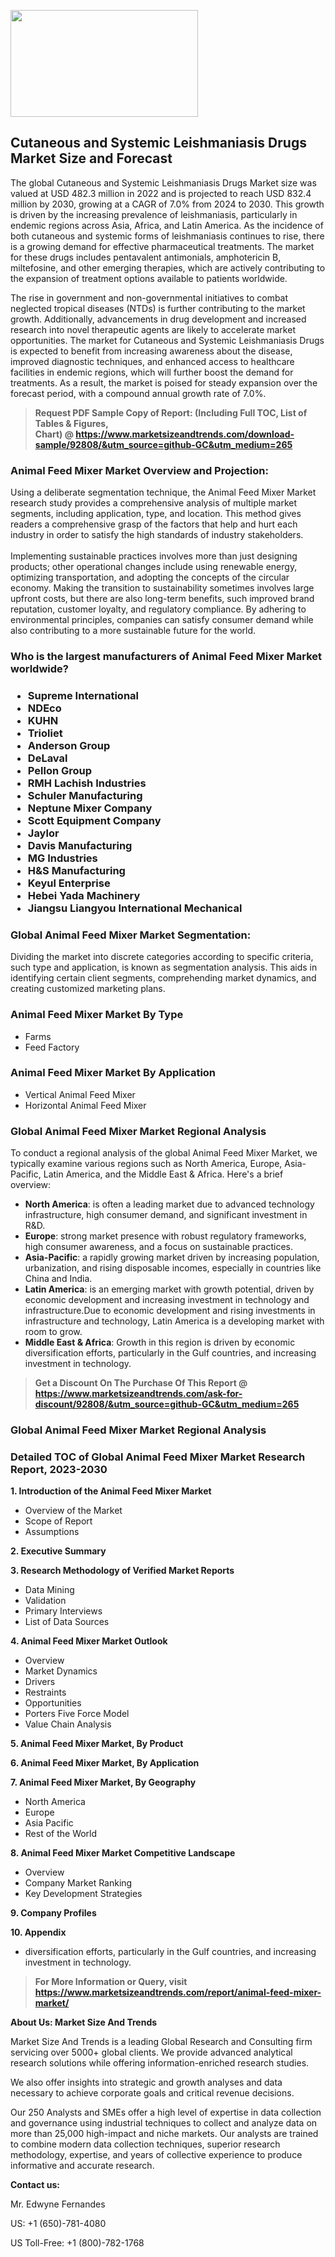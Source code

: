 <p><img class="alignnone size-medium wp-image-20088" src="https://ffe5etoiles.com/wp-content/uploads/2024/12/MST1-300x171.png" alt="" width="300" height="171" /></p><h2>Cutaneous and Systemic Leishmaniasis Drugs Market Size and Forecast</h2><p>The global Cutaneous and Systemic Leishmaniasis Drugs Market size was valued at USD 482.3 million in 2022 and is projected to reach USD 832.4 million by 2030, growing at a CAGR of 7.0% from 2024 to 2030. This growth is driven by the increasing prevalence of leishmaniasis, particularly in endemic regions across Asia, Africa, and Latin America. As the incidence of both cutaneous and systemic forms of leishmaniasis continues to rise, there is a growing demand for effective pharmaceutical treatments. The market for these drugs includes pentavalent antimonials, amphotericin B, miltefosine, and other emerging therapies, which are actively contributing to the expansion of treatment options available to patients worldwide.</p><p>The rise in government and non-governmental initiatives to combat neglected tropical diseases (NTDs) is further contributing to the market growth. Additionally, advancements in drug development and increased research into novel therapeutic agents are likely to accelerate market opportunities. The market for Cutaneous and Systemic Leishmaniasis Drugs is expected to benefit from increasing awareness about the disease, improved diagnostic techniques, and enhanced access to healthcare facilities in endemic regions, which will further boost the demand for treatments. As a result, the market is poised for steady expansion over the forecast period, with a compound annual growth rate of 7.0%.</p></p><blockquote id="" class=""><strong>Request PDF Sample Copy of Report: (Including Full TOC, List of Tables &amp; Figures, Chart)&nbsp;@&nbsp;<strong><a href="https://www.marketsizeandtrends.com/download-sample/92808/&utm_source=github-GC&utm_medium=265" target="_blank">https://www.marketsizeandtrends.com/download-sample/92808/&utm_source=github-GC&utm_medium=265</a></strong></strong></blockquote><h3 id="" class="">Animal Feed Mixer Market&nbsp;Overview and Projection:</h3><p id="" class="">Using a deliberate segmentation technique, the Animal Feed Mixer Market research study provides a comprehensive analysis of multiple market segments, including application, type, and location. This method gives readers a comprehensive grasp of the factors that help and hurt each industry in order to satisfy the high standards of industry stakeholders. <br /> <br />Implementing sustainable practices involves more than just designing products; other operational changes include using renewable energy, optimizing transportation, and adopting the concepts of the circular economy. Making the transition to sustainability sometimes involves large upfront costs, but there are also long-term benefits, such improved brand reputation, customer loyalty, and regulatory compliance. By adhering to environmental principles, companies can satisfy consumer demand while also contributing to a more sustainable future for the world.</p><h3 id="" class="">Who is the largest manufacturers of&nbsp;Animal Feed Mixer Market worldwide?</h3><h3 class=""><p><ul><li>Supreme International </li><li> NDEco </li><li> KUHN </li><li> Trioliet </li><li> Anderson Group </li><li> DeLaval </li><li> Pellon Group </li><li> RMH Lachish Industries </li><li> Schuler Manufacturing </li><li> Neptune Mixer Company </li><li> Scott Equipment Company </li><li> Jaylor </li><li> Davis Manufacturing </li><li> MG Industries </li><li> H&S Manufacturing </li><li> Keyul Enterprise </li><li> Hebei Yada Machinery </li><li> Jiangsu Liangyou International Mechanical</li></ul></p></h3><h3 id="" class="">Global&nbsp;Animal Feed Mixer Market Segmentation:</h3><p id="" class="">Dividing the market into discrete categories according to specific criteria, such type and application, is known as segmentation analysis. This aids in identifying certain client segments, comprehending market dynamics, and creating customized marketing plans.</p><h3 id="" class="">Animal Feed Mixer Market&nbsp;By Type</h3><p><p><ul><li>Farms </li><li> Feed Factory</p></li></ul></p></p><h3 id="" class="">Animal Feed Mixer Market&nbsp;By Application</h3><p class=""><p><ul><li>Vertical Animal Feed Mixer </li><li> Horizontal Animal Feed Mixer</li></ul></p></p><h3 id="" class="">Global Animal Feed Mixer Market Regional Analysis</h3><p id="" class="">To conduct a regional analysis of the global Animal Feed Mixer Market, we typically examine various regions such as North America, Europe, Asia-Pacific, Latin America, and the Middle East &amp; Africa. Here's a brief overview:</p><ul><li><strong>North America</strong>: is often a leading market due to advanced technology infrastructure, high consumer demand, and significant investment in R&amp;D.</li><li><strong>Europe</strong>: strong market presence with robust regulatory frameworks, high consumer awareness, and a focus on sustainable practices.</li><li><strong>Asia-Pacific</strong>: a rapidly growing market driven by increasing population, urbanization, and rising disposable incomes, especially in countries like China and India.</li><li><strong>Latin America</strong>: is an emerging market with growth potential, driven by economic development and increasing investment in technology and infrastructure.Due to economic development and rising investments in infrastructure and technology, Latin America is a developing market with room to grow.</li><li><strong>Middle East &amp; Africa</strong>: Growth in this region is driven by economic diversification efforts, particularly in the Gulf countries, and increasing investment in technology.</li></ul><blockquote id="" class=""><strong>Get a Discount On The Purchase Of This Report @ <strong><a href="https://www.marketsizeandtrends.com/ask-for-discount/92808/&utm_source=github-GC&utm_medium=265" target="_blank">https://www.marketsizeandtrends.com/ask-for-discount/92808/&utm_source=github-GC&utm_medium=265</a></strong></strong></blockquote><h3 id="" class="">Global Animal Feed Mixer Market Regional Analysis</h3><h3 id="" class="">Detailed TOC of Global Animal Feed Mixer Market Research Report, 2023-2030</h3><p id="" class=""><strong>1. Introduction of the Animal Feed Mixer Market</strong></p><ul><li>Overview of the Market</li><li>Scope of Report</li><li>Assumptions</li></ul><p id="" class=""><strong>2. Executive Summary</strong></p><p id="" class=""><strong>3. Research Methodology of Verified Market Reports</strong></p><ul><li>Data Mining</li><li>Validation</li><li>Primary Interviews</li><li>List of Data Sources</li></ul><p id="" class=""><strong>4. Animal Feed Mixer Market Outlook</strong></p><ul><li>Overview</li><li>Market Dynamics</li><li>Drivers</li><li>Restraints</li><li>Opportunities</li><li>Porters Five Force Model</li><li>Value Chain Analysis</li></ul><p id="" class=""><strong>5. Animal Feed Mixer Market, By Product</strong></p><p id="" class=""><strong>6. Animal Feed Mixer Market, By Application</strong></p><p id="" class=""><strong>7. Animal Feed Mixer Market, By Geography</strong></p><ul><li>North America</li><li>Europe</li><li>Asia Pacific</li><li>Rest of the World</li></ul><p id="" class=""><strong>8. Animal Feed Mixer Market Competitive Landscape</strong></p><ul><li>Overview</li><li>Company Market Ranking</li><li>Key Development Strategies</li></ul><p id="" class=""><strong>9. Company Profiles</strong></p><p id="" class=""><strong>10. Appendix</strong></p><ul><li>diversification efforts, particularly in the Gulf countries, and increasing investment in technology.</li></ul><blockquote id="" class=""><strong>For More Information or Query, visit <strong><strong><a href="https://www.marketsizeandtrends.com/report/animal-feed-mixer-market/" target="_blank">https://www.marketsizeandtrends.com/report/animal-feed-mixer-market/</a></strong></strong></strong></blockquote><p id="" class=""><strong>About Us: Market Size And Trends</strong></p><p id="" class="">Market Size And Trends is a leading Global Research and Consulting firm servicing over 5000+ global clients. We provide advanced analytical research solutions while offering information-enriched research studies.</p><p id="" class="">We also offer insights into strategic and growth analyses and data necessary to achieve corporate goals and critical revenue decisions.</p><p id="" class="">Our 250 Analysts and SMEs offer a high level of expertise in data collection and governance using industrial techniques to collect and analyze data on more than 25,000 high-impact and niche markets. Our analysts are trained to combine modern data collection techniques, superior research methodology, expertise, and years of collective experience to produce informative and accurate research.</p><p id="" class=""><strong>Contact us:</strong></p><p id="" class="">Mr. Edwyne Fernandes</p><p id="" class="">US: +1 (650)-781-4080</p><p id="" class="">US Toll-Free: +1 (800)-782-1768</p>

